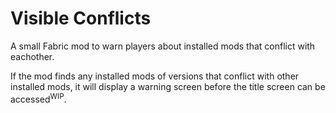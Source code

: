 # Visible Conflicts

A small Fabric mod to warn players about installed mods that conflict with eachother.

If the mod finds any installed mods of versions that conflict with other installed mods, it will display a warning screen before the title screen can be accessed<sup>WIP</sup>.
